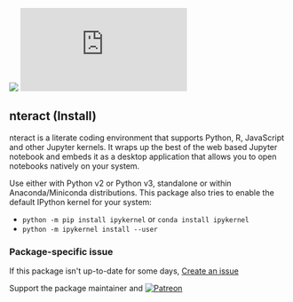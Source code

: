 [![](https://img.shields.io/chocolatey/v/nteract?color=green&label=nteract.install)](https://chocolatey.org/packages/nteract.install) [![](https://img.shields.io/chocolatey/dt/nteract.install)](https://chocolatey.org/packages/nteract.install)

## nteract (Install)
nteract is a literate coding environment that supports Python, R, JavaScript and other Jupyter kernels. 
It wraps up the best of the web based Jupyter notebook and embeds it as a desktop application that allows
you to open notebooks natively on your system.

Use either with Python v2 or Python v3, standalone or within Anaconda/Miniconda distributions. This package 
also tries to enable the default IPython kernel for your system:

 * `python -m pip install ipykernel` or `conda install ipykernel`
 * `python -m ipykernel install --user`

### Package-specific issue
If this package isn't up-to-date for some days, [Create an issue](https://github.com/tunisiano187/Chocolatey-packages/issues/new/choose)

Support the package maintainer and [![Patreon](https://cdn.jsdelivr.net/gh/tunisiano187/Chocolatey-packages@d15c4e19c709e7148588d4523ffc6dd3cd3c7e5e/icons/patreon.png)](https://www.patreon.com/tunisiano)